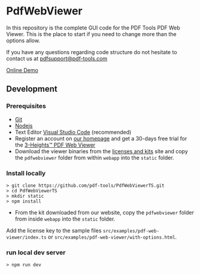 # PdfWebViewer

In this repository is the complete GUI code for the PDF Tools PDF Web Viewer.
This is the place to start if you need to change more than the options allow.

If you have any questions regarding code structure do not hesitate to contact us at pdfsupport@pdf-tools.com

[Online Demo](https://www.pdf-tools.com/pdf20/en/products/pdf-rendering/pdf-web-viewer/online-demo/)

## Development

### Prerequisites

- [Git](https://git-scm.com/download/win)
- [Nodejs](https://nodejs.org/)
- Text Editor [Visual Studio Code](https://code.visualstudio.com/) (recommended)
- Register an account on [our homepage](https://www.pdf-tools.com/pdf20/en/products/pdf-rendering/pdf-web-viewer/) and get a 30-days free trial for the [3-Heights™ PDF Web Viewer](https://www.pdf-tools.com/pdf20/en/products/pdf-rendering/pdf-web-viewer/)
- Download the viewer binaries from the [licenses and kits](https://www.pdf-tools.com/pdf20/en/mypdftools/licenses-kits/) site and copy the `pdfwebviewer` folder from within `webapp` into the `static` folder.

### Install locally
```
> git clone https://github.com/pdf-tools/PdfWebViewerTS.git
> cd PdfWebViewerTS
> mkdir static
> npm install
```

- From the kit downloaded from our website, copy the `pdfwebviewer` folder from inside `webapp` into the `static` folder.

Add the license key to the sample files `src/examples/pdf-web-viewer/index.ts` or `src/examples/pdf-web-viewer/with-options.html`.

### run local dev server
```
> npm run dev
```
